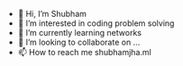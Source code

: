 - 👋 Hi, I’m Shubham
- 👀 I’m interested in coding problem solving
- 🌱 I’m currently learning networks
- 💞️ I’m looking to collaborate on ...
- 📫 How to reach me shubhamjha.ml

<!---
shubham8539/shubham8539 is a ✨ special ✨ repository because its `README.md` (this file) appears on your GitHub profile.
You can click the Preview link to take a look at your changes.
--->
